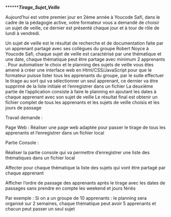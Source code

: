 *****************************Tirage_Sujet_Veille***********************

Aujourd’hui est votre premier jour en 2ème année à Youcode Safi, dans le cadre de la pédagogie active, votre formateur vous a demandé de choisir un sujet de veille, ce dernier est présenté chaque jour et à tour de rôle de lundi à vendredi.

Un sujet de veille est le résultat de recherche et de documentation faite par un apprenant partagé avec ses collègues du groupe Robert Noyce à Youcode Safi, chaque sujet de veille est caractérisé par une thématique et une date, chaque thématique peut être partage avec minimum 2 apprenants . Pour automatiser le choix et le planning des sujets de veille vous êtes amené à créer une interface web en Html/CSS/JavaScript pour que le formateur puisse lister tous les apprenants du groupe, par le suite effectuer le tirage au sort qui va sélectionner un seul apprenant, ce dernier va être supprimé de la liste initiale et l’enregistrer dans un fichier La deuxième partie de l’application consiste à faire le planning en ajoutant les dates à chaque apprenant avec son sujet de veille Le résultat final est obtenir un fichier complet de tous les apprenants et les sujets de veille choisis et les jours de passage

Travail demande :

Page Web : Réaliser une page web adaptée pour passer le tirage de tous les apprenants et l’enregistrer dans un fichier local

Partie Console :

Réaliser la partie console qui va permettre d’enregistrer une liste des thématiques dans un fichier local

Affecter pour chaque thématique la liste des sujets qui vont être partagé par chaque apprenant

Afficher l’ordre de passage des apprenants après le tirage avec les dates de passages sans prendre en compte les weekend et jours fériés

Par exemple : Si on a un groupe de 10 apprenants : le planning sera organisé sur 2 semaines, chaque thématique peut avoir 5 apprenants et chacun peut passer un seul sujet
